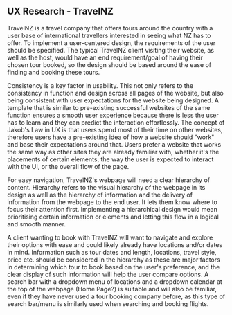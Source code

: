 ## UX Research - TravelNZ

TravelNZ is a travel company that offers tours around the country with a user base of international travellers interested in seeing what NZ has to offer. To implement a user-centered design, the requirements of the user should be specified. 
The typical TravelNZ client visiting their website, as well as the host, would have an end requirement/goal of having their chosen tour booked, so the design should be based around the ease of finding and booking these tours. 

Consistency is a key factor in usability. This not only refers to the consistency in function and design across all pages of the website, but also being consistent with user expectations for the website being designed. A template that is similar to pre-existing successful websites of the same function ensures a smooth user experience because there is less the user has to learn and they can predict the interaction effortlessly.
The concept of Jakob's Law in UX is that users spend most of their time on other websites, therefore users have a pre-existing idea of how a website should "work" and base their expectations around that. Users prefer a website that works the same way as other sites they are already familiar with, whether it's the placements of certain elements, the way the user is expected to interact with the UI, or the overall flow of the page.

For easy navigation, TravelNZ's webpage will need a clear hierarchy of content. Hierarchy refers to the visual hierarchy of the webpage in its design as well as the hierarchy of information and the delivery of information from the webpage to the end user. It lets them know where to focus their attention first. Implementing a hierarchical design would mean prioritising certain information or elements and letting this flow in a logical and smooth manner. 

A client wanting to book with TravelNZ will want to navigate and explore their options with ease and could likely already have locations and/or dates in mind. Information such as tour dates and length, locations, travel style, price etc. should be considered in the hierarchy as these are major factors in determining which tour to book based on the user's preference, and the clear display of such information will help the user compare options. 
A search bar with a dropdown menu of locations and a dropdown calendar at the top of the webpage (Home Page?) is suitable and will also be familiar, even if they have never used a tour booking company before, as this type of search bar/menu is similarly used when searching and booking flights. 
